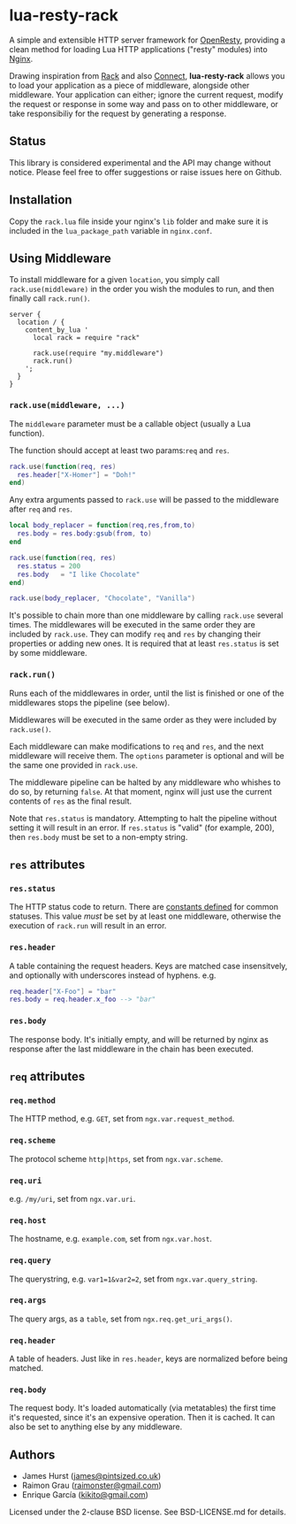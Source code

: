 # lua-resty-rack

A simple and extensible HTTP server framework for [OpenResty](http://openresty.org), providing a clean method for loading Lua HTTP applications ("resty" modules) into [Nginx](http://nginx.org).

Drawing inspiration from [Rack](http://rack.github.com/) and also [Connect](https://github.com/senchalabs/connect), **lua-resty-rack** allows you to load your application as a piece of middleware, alongside other middleware. Your application can either; ignore the current request, modify the request or response in some way and pass on to other middleware, or take responsibiliy for the request by generating a response.

## Status

This library is considered experimental and the API may change without notice. Please feel free to offer suggestions or raise issues here on Github.

## Installation

Copy the `rack.lua` file inside your nginx's `lib` folder and make sure it is included in the `lua_package_path` variable in `nginx.conf`.

## Using Middleware

To install middleware for a given `location`, you simply call `rack.use(middleware)` in the order you wish the modules to run, and then finally call `rack.run()`.

```nginx
server {
  location / {
    content_by_lua '
      local rack = require "rack"

      rack.use(require "my.middleware")
      rack.run()
    ';
  }
}
```

### `rack.use(middleware, ...)`

The `middleware` parameter must be a callable object (usually a Lua function).

The function should accept at least two params:`req` and `res`.

```lua
rack.use(function(req, res)
  res.header["X-Homer"] = "Doh!"
end)
```
Any extra arguments passed to `rack.use` will be passed to the middleware after `req` and `res`.

```lua
local body_replacer = function(req,res,from,to)
  res.body = res.body:gsub(from, to)
end

rack.use(function(req, res)
  res.status = 200
  res.body   = "I like Chocolate"
end)

rack.use(body_replacer, "Chocolate", "Vanilla")
```

It's possible to chain more than one middleware by calling `rack.use` several times.
The middlewares will be executed in the same order they are included by `rack.use`. They can
modify `req` and `res` by changing their properties or adding new ones. It is required that
at least `res.status` is set by some middleware.

### `rack.run()`

Runs each of the middlewares in order, until the list is finished or one of the middlewares stops the pipeline (see below).

Middlewares will be executed in the same order as they were included by `rack.use()`.

Each middleware can make modifications to `req` and `res`, and the next middleware will receive them. The `options` parameter
is optional and will be the same one provided in `rack.use`.

The middleware pipeline can be halted by any middleware who whishes to do so, by returning `false`. At that moment, nginx will
just use the current contents of `res` as the final result.

Note that `res.status` is mandatory. Attempting to halt the pipeline without setting it will result in an error. If `res.status`
is "valid" (for example, 200), then `res.body` must be set to a non-empty string.

## `res` attributes

### `res.status`

The HTTP status code to return.
There are [constants defined](http://wiki.nginx.org/HttpLuaModule#HTTP_status_constants) for common statuses.
This value *must* be set by at least one middleware, otherwise the execution of `rack.run` will result in an error.

### `res.header`

A table containing the request headers. Keys are matched case insensitvely, and optionally with underscores instead of hyphens. e.g.

```lua
req.header["X-Foo"] = "bar"
res.body = req.header.x_foo --> "bar"
```

### `res.body`

The response body. It's initially empty, and will be returned by nginx as response after the last middleware in the chain has been executed.

## `req` attributes

### `req.method`

The HTTP method, e.g. `GET`, set from `ngx.var.request_method`.

### `req.scheme`

The protocol scheme `http|https`, set from `ngx.var.scheme`.

### `req.uri`

e.g. `/my/uri`, set from `ngx.var.uri`.

### `req.host`

The hostname, e.g. `example.com`, set from `ngx.var.host`.

### `req.query`

The querystring, e.g. `var1=1&var2=2`, set from `ngx.var.query_string`.

### `req.args`

The query args, as a `table`, set from `ngx.req.get_uri_args()`.

### `req.header`

A table of headers. Just like in `res.header`, keys are normalized before being matched.

### `req.body`

The request body. It's loaded automatically (via metatables) the first time it's requested, since it's an expensive operation. Then it is
cached. It can also be set to anything else by any middleware.

## Authors

* James Hurst (james@pintsized.co.uk)
* Raimon Grau (raimonster@gmail.com)
* Enrique García (kikito@gmail.com)

Licensed under the 2-clause BSD license. See BSD-LICENSE.md for details.
